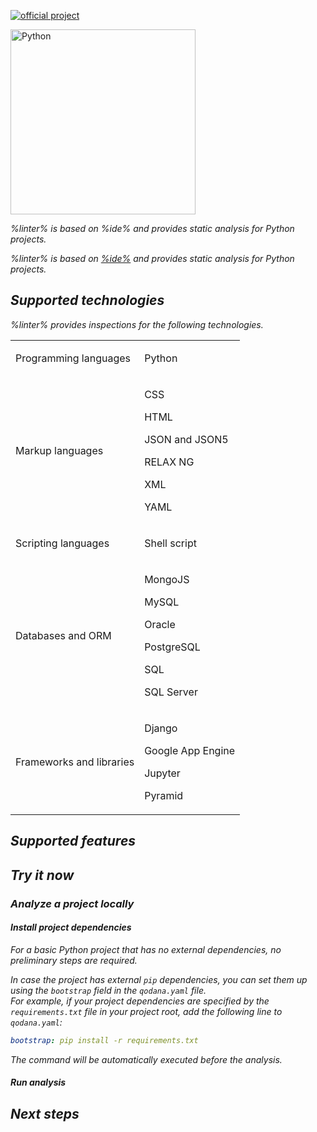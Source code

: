 [//]: # (title: Qodana Community for Python)

[![official project](https://jb.gg/badges/official-flat-square.svg)](https://confluence.jetbrains.com/display/ALL/JetBrains+on+GitHub)

<img src="python.png" dark-src="python_dark.png" alt="Python" width="296"/>


<var name="linter" value="Qodana Community for Python"/>
<var name="ide" value="PyCharm Community"/>
<var name="docker-image" value="jetbrains/qodana-python-community:2023.3"/>
<var name="config-file" value="qodana-python-community-docker-readme.topic"/>

<link-summary>%linter% is based on %ide% and provides static analysis for Python projects.</link-summary>

%linter% is based on [%ide%](https://www.jetbrains.com/pycharm/) and provides static analysis for Python projects.

## Supported technologies

%linter% provides inspections for the following technologies.

<table style="none">
    <tr>
        <td>Programming languages</td>
        <td>
            <p>Python</p>
        </td>
    </tr>
    <tr>
        <td>Markup languages</td>
        <td>
            <p>CSS</p>
            <p>HTML</p>
            <p>JSON and JSON5</p>
            <p>RELAX NG</p>
            <p>XML</p>
            <p>YAML</p>
        </td>
    </tr>
    <tr>
        <td>Scripting languages</td>
        <td>
            <p>Shell script</p>
        </td>
    </tr>
    <tr>
        <td>Databases and ORM</td>
        <td>
            <p>MongoJS</p>
            <p>MySQL</p>
            <p>Oracle</p>
            <p>PostgreSQL</p>
            <p>SQL</p>
            <p>SQL Server</p>
        </td>
    </tr>
    <tr>
        <td>Frameworks and libraries</td>
        <td>
            <p>Django</p>
            <p>Google App Engine</p>
            <p>Jupyter</p>
            <p>Pyramid</p>
        </td>
    </tr>
</table>

## Supported features

<include from="lib_qd.topic" element-id="linters-supported-features" use-filter="empty,community"/>

## Try it now

### Analyze a project locally

#### Install project dependencies

For a basic Python project that has no external dependencies, no preliminary steps are required. 

In case the project has external `pip` dependencies, you can set them up using the `bootstrap` field in the `qodana.yaml` file.  
For example, if your project dependencies are specified by the `requirements.txt` file in your project root, add the following line to `qodana.yaml`:

```yaml
bootstrap: pip install -r requirements.txt
```

The command will be automatically executed before the analysis.

#### Run analysis

<include from="lib_qd.topic" element-id="root-and-non-root-users-info-bubble"></include>

<p><include from="lib_qd.topic" element-id="qodana-cli-quickstart" use-filter="non-php,py-only,non-gs,empty"/></p>

## Next steps

<include from="lib_qd.topic" element-id="linter-next-steps-footer" use-filter="empty"/>